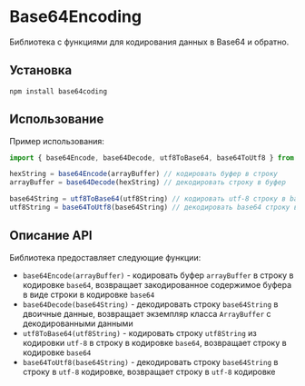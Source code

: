 # Base64Encoding

Библиотека с функциями для кодирования данных в Base64 и обратно.

## Установка

`npm install base64coding`

## Использование

Пример использования:

```javascript
import { base64Encode, base64Decode, utf8ToBase64, base64ToUtf8 } from 'base64coding'

hexString = base64Encode(arrayBuffer) // кодировать буфер в строку
arrayBuffer = base64Decode(hexString) // декодировать строку в буфер

base64String = utf8ToBase64(utf8String) // кодировать utf-8 строку в base64 строку
utf8String = base64ToUtf8(base64String) // декодировать base64 строку в utf-8 строку
```

## Описание API

Библиотека предоставляет следующие функции:

- `base64Encode(arrayBuffer)` - кодировать буфер `arrayBuffer` в строку в кодировке `base64`, возвращает закодированное содержимое буфера в виде строки в кодировке `base64`
- `base64Decode(base64String)` - декодировать строку `base64String` в двоичные данные, возвращает экземпляр класса `ArrayBuffer` с декодированными данными
- `utf8ToBase64(utf8String)` - кодировать строку `utf8String` из кодировки `utf-8` в строку в кодировке `base64`, возвращает строку в кодировке `base64`
- `base64ToUtf8(base64String)` - декодировать строку `base64String` в строку в `utf-8` кодировке, возвращает строку в `utf-8` кодировке

